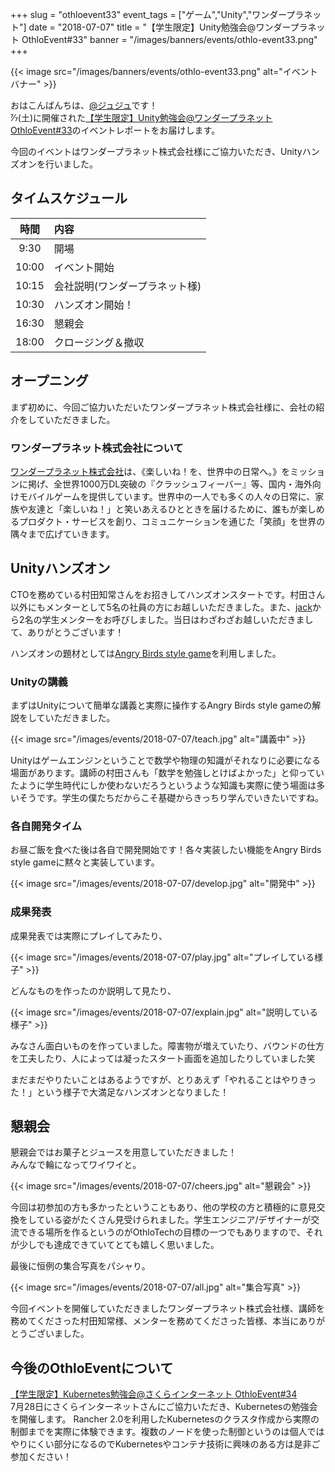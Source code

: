 +++
slug = "othloevent33"
event_tags = ["ゲーム","Unity","ワンダープラネット"]
date = "2018-07-07"
title = "【学生限定】Unity勉強会@ワンダープラネット OthloEvent#33"
banner = "/images/banners/events/othlo-event33.png"
+++

{{< image src="/images/banners/events/othlo-event33.png" alt="イベントバナー" >}}

おはこんばんちは、[@ジュジュ](https://twitter.com/Juju_62q)です！  
7⁄7(土)に開催された[【学生限定】Unity勉強会@ワンダープラネット OthloEvent#33](https://othlotech.connpass.com/event/90850/)のイベントレポートをお届けします。

今回のイベントはワンダープラネット株式会社様にご協力いただき、Unityハンズオンを行いました。

## タイムスケジュール
|時間|内容|
|:-----:|:-----|
|9:30|開場|
|10:00|イベント開始|
|10:15|会社説明(ワンダープラネット様)|
|10:30|ハンズオン開始！|
|16:30|懇親会|
|18:00|クロージング＆撤収|

## オープニング
まず初めに、今回ご協力いただいたワンダープラネット株式会社様に、会社の紹介をしていただきました。

### ワンダープラネット株式会社について
[ワンダープラネット株式会社](http://wonderpla.net/)は、《楽しいね！を、世界中の日常へ。》をミッションに掲げ、全世界1000万DL突破の『クラッシュフィーバー』等、国内・海外向けモバイルゲームを提供しています。世界中の一人でも多くの人々の日常に、家族や友達と「楽しいね！」と笑いあえるひとときを届けるために、誰もが楽しめるプロダクト・サービスを創り、コミュニケーションを通じた「笑顔」を世界の隅々まで広げていきます。

## Unityハンズオン

CTOを務めている村田知常さんをお招きしてハンズオンスタートです。村田さん以外にもメンターとして5名の社員の方にお越しいただきました。また、[jack](https://jack-web.herokuapp.com/)から2名の学生メンターをお呼びしました。当日はわざわざお越しいただきまして、ありがとうございます！

ハンズオンの題材としては[Angry Birds style game](https://github.com/dgkanatsios/AngryBirdsStyleGame)を利用しました。

### Unityの講義

まずはUnityについて簡単な講義と実際に操作するAngry Birds style gameの解説をしていただきました。

{{< image src="/images/events/2018-07-07/teach.jpg" alt="講義中" >}}

Unityはゲームエンジンということで数学や物理の知識がそれなりに必要になる場面があります。講師の村田さんも「数学を勉強しとけばよかった」と仰っていたように学生時代にしか使わないだろうというような知識も実際に使う場面は多いそうです。学生の僕たちだからこそ基礎からきっちり学んでいきたいですね。

### 各自開発タイム

お昼ご飯を食べた後は各自で開発開始です！各々実装したい機能をAngry Birds style gameに黙々と実装しています。

{{< image src="/images/events/2018-07-07/develop.jpg" alt="開発中" >}}

### 成果発表

成果発表では実際にプレイしてみたり、

{{< image src="/images/events/2018-07-07/play.jpg" alt="プレイしている様子" >}}

どんなものを作ったのか説明して見たり、

{{< image src="/images/events/2018-07-07/explain.jpg" alt="説明している様子" >}}

みなさん面白いものを作っていました。障害物が増えていたり、バウンドの仕方を工夫したり、人によっては凝ったスタート画面を追加したりしていました笑

まだまだやりたいことはあるようですが、とりあえず「やれることはやりきった！」という様子で大満足なハンズオンとなりました！

## 懇親会

懇親会ではお菓子とジュースを用意していただきました！  
みんなで輪になってワイワイと。

{{< image src="/images/events/2018-07-07/cheers.jpg" alt="懇親会" >}}

今回は初参加の方も多かったということもあり、他の学校の方と積極的に意見交換をしている姿がたくさん見受けられました。学生エンジニア/デザイナーが交流できる場所を作るというのがOthloTechの目標の一つでもありますので、それが少しでも達成できていてとても嬉しく思いました。

最後に恒例の集合写真をパシャり。

{{< image src="/images/events/2018-07-07/all.jpg" alt="集合写真" >}}

今回イベントを開催していただきましたワンダープラネット株式会社様、講師を務めてくださった村田知常様、メンターを務めてくださった皆様、本当にありがとうございました。

## 今後のOthloEventについて  

[【学生限定】Kubernetes勉強会@さくらインターネット OthloEvent#34](https://othlotech.connpass.com/event/91098/)  
7月28日にさくらインターネットさんにご協力いただき、Kubernetesの勉強会を開催します。
Rancher 2.0を利用したKubernetesのクラスタ作成から実際の制御までを実際に体験できます。複数のノードを使った制御というのは個人ではやりにくい部分になるのでKubernetesやコンテナ技術に興味のある方は是非ご参加ください！
